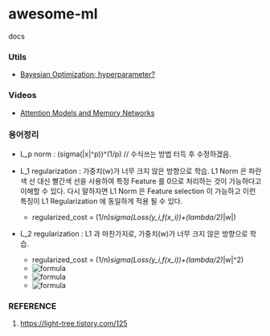 # awesome-ml
docs

### Utils
- [Bayesian Optimization; hyperparameter?](http://research.sualab.com/introduction/practice/2019/02/19/bayesian-optimization-overview-1.html)

### Videos
- [Attention Models and Memory Networks](https://www.youtube.com/watch?v=JqkfT1s60cI&list=PLep-kTP3NkcOjOS1a30UNW-tH2FSoGYfg&index=2&t=0s)

### 용어정리
- L_p norm : (sigma(|x|^p))^(1/p) // 수식쓰는 방법 터득 후 수정하겠음.
- L_1 regularization : 가중치(w)가 너무 크지 않은 방향으로 학습. L1 Norm 은 파란색 선 대신 빨간색 선을 사용하여 특정 Feature 를 0으로 처리하는 것이 가능하다고 이해할 수 있다. 다시 말하자면 L1 Norm 은 Feature selection 이 가능하고 이런 특징이 L1 Regularization 에 동일하게 적용 될 수 있다.
  - regularized_cost = (1/n)*sigma(Loss(y_i,f(x_i))+(lambda/2)*|w|)

- L_2 regularization : L1 과 마찬가지로, 가중치(w)가 너무 크지 않은 방향으로 학습.
  - regularized_cost = (1/n)*sigma(Loss(y_i,f(x_i))+(lambda/2)*|w|^2)
  - ![formula](https://chart.googleapis.com/chart?cht=tx&chl=C%20%3D%20C_0%20%2B%20%5Cfrac%7B%5Clambda%7D%7B2n%7D%20*%20%5Csum_w%7Bw%5E2%7D)
  - ![formula](https://chart.googleapis.com/chart?cht=tx&chl=%5Cfrac%7B%5Cpartial%7BC%7D%7D%7B%5Cpartial%7Bw%7D%7D%20%3D%20%5Cfrac%7B%5Cpartial%7BC_0%7D%7D%7B%5Cpartial%7Bw%7D%7D%2B%20%5Cfrac%7B%5Clambda%7D%7Bn%7D%20*%20w)
  - ![formula](https://chart.googleapis.com/chart?cht=tx&chl=w%20%5Crightarrow%20w%20-%20%5Ceta%20%5Cfrac%7B%5Cpartial%7BC%7D%7D%7B%5Cpartial%7Bw%7D%7D%20%3D%20w%20-%20%5Ceta%20%5B%5Cfrac%7B%5Cpartial%7BC_0%7D%7D%7B%5Cpartial%7Bw%7D%7D%20%2B%20%5Cfrac%7B%5Clambda%7D%7Bn%7Dw%5D)

### REFERENCE
1. https://light-tree.tistory.com/125
